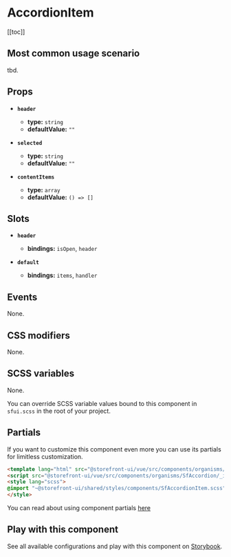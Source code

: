 # AccordionItem

<!-- No Component description -->


[[toc]]


## Most common usage scenario

tbd.


## Props

- **`header`**
  - **type:** `string`
  - **defaultValue:** `""`

- **`selected`**
  - **type:** `string`
  - **defaultValue:** `""`

- **`contentItems`**
  - **type:** `array`
  - **defaultValue:** `() => []`


## Slots

- **`header`**
  - **bindings:** `isOpen`, `header`

- **`default`**
  - **bindings:** `items`, `handler`


## Events

None.


## CSS modifiers

None.


## SCSS variables

None.

You can override SCSS variable values bound to this component in `sfui.scss` in the root of your project.


## Partials

If you want to customize this component even more you can use its partials for limitless customization.

```html
<template lang="html" src="@storefront-ui/vue/src/components/organisms/SfAccordion/_internal/SfAccordionItem.html"></template>
<script src="@storefront-ui/vue/src/components/organisms/SfAccordion/_internal/SfAccordionItem.js"></script>
<style lang="scss">
@import "~@storefront-ui/shared/styles/components/SfAccordionItem.scss";
</style>
```

You can read about using component partials [here](docs.storefrontui.io/customization)


## Play with this component

See all available configurations and play with this component on <a href="https://storybook.storefrontui.io/?path=/story/">Storybook</a>.
